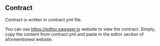## Contract

Contract is written in contract.yml file.

You can use https://editor.swagger.io website to view the contract. Simply, copy the content from contract.yml and paste in the editor section of aformentioned website. 
